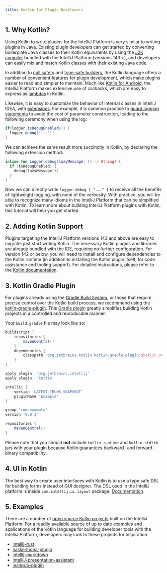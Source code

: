 ```yaml
---
title: Kotlin for Plugin Developers
---
```


## 1. Why Kotlin?

Using Kotlin to write plugins for the IntelliJ Platform is very similar to writing plugins in Java. Existing plugin developers can get started by converting boilerplate Java classes to their Kotlin equivalents by using the [J2K compiler](https://kotlinlang.org/docs/tutorials/mixing-java-kotlin-intellij.html#converting-an-existing-java-file-to-kotlin-with-j2k) bundled with the IntelliJ Platform (versions  143.+), and developers can easily mix and match Kotlin classes with their existing Java code.

In addition to [null safety](https://kotlinlang.org/docs/reference/null-safety.html) and [type-safe builders](https://kotlinlang.org/docs/reference/type-safe-builders.html), the Kotlin language offers a number of convenient features for plugin development, which make plugins easier to read and simpler to maintain. Much like [Kotlin for Android](https://kotlinlang.org/docs/tutorials/kotlin-android.html), the IntelliJ Platform makes extensive use of callbacks, which are easy to express as [lambdas](https://kotlinlang.org/docs/reference/lambdas.html) in Kotlin.

Likewise, it is easy to customize the behavior of internal classes in IntelliJ IDEA, with [extensions](https://kotlinlang.org/docs/reference/extensions.html). For example, it is common practice to [guard logging statements](http://www.slf4j.org/faq.html#logging_performance) to avoid the cost of parameter construction, leading to the following ceremony when using the log:

```java
if(logger.isDebugEnabled()) {
  logger.debug("...");
}
```

We can achieve the same result more succinctly in Kotlin, by declaring the following extension method:

```kotlin
inline fun Logger.debug(lazyMessage: () -> String) {
  if (isDebugEnabled) {
    debug(lazyMessage())
  }
}
```

Now we can directly write `logger.debug { "..." }` to receive all the benefits of lightweight logging, with none of the verbosity. With practice, you will be able to recognize many idioms in the IntelliJ Platform that can be simplified with Kotlin. To learn more about building IntelliJ Platform plugins with Kotlin, this tutorial will help you get started.

## 2. Adding Kotlin Support

Plugins targeting the IntelliJ Platform versions 143 and above are easy to migrate: just start writing Kotlin. The necessary Kotlin plugins and libraries are already bundled with the IDE, requiring no further configuration. For version 142 or below, you will need to install and configure dependencies to the Kotlin runtime (in addition to installing the Kotlin plugin itself, for code assistance and tooling support). For detailed instructions, please refer to the [Kotlin documentation](https://kotlinlang.org/docs/tutorials/getting-started.html).

## 3. Kotlin Gradle Plugin

For plugins already using the [Gradle Build System](build_system.md), or those that require precise control over the Kotlin build process, we recommend using the [kotlin-gradle-plugin](https://kotlinlang.org/docs/reference/using-gradle.html#configuring-dependencies). This [Gradle plugin](http://mvnrepository.com/artifact/org.jetbrains.kotlin/kotlin-gradle-plugin-core) greatly simplifies building Kotlin projects in a controlled and reproducible manner.

Your `build.gradle` file may look like so:

```groovy
buildscript {
    repositories {
        mavenCentral()
    }
    dependencies {
        classpath "org.jetbrains.kotlin:kotlin-gradle-plugin:$kotlin_version"
    }
}

apply plugin: 'org.jetbrains.intellij'
apply plugin: 'kotlin'

intellij {
    version 'LATEST-TRUNK-SNAPSHOT'
    pluginName 'Example'
}

group 'com.example'
version '0.0.1'

repositories {
    mavenCentral()
}
```

Please note that you should **not** include `kotlin-runtime` and `kotlin-stdlib` jars with your plugin because Kotlin guarantees backward- and forward- binary compatibility. 

## 4. UI in Kotlin

The best way to create user interfaces with Kotlin is to use a type safe DSL for building forms instead of GUI designer. The DSL used in the IntelliJ platform is inside `com.intellij.ui.layout` package. [Documentation](https://github.com/JetBrains/intellij-community/blob/master/platform/platform-impl/src/com/intellij/ui/layout/readme.md).

## 5. Examples

There are a number of [open source Kotlin projects](https://github.com/search?l=Kotlin&q=+intellij&ref=searchresults&type=Repositories) built on the IntelliJ Platform. For a readily available source of up to date examples and applications of the Kotlin language for building developer tools with the IntelliJ Platform, developers may look to these projects for inspiration:

* [intellij-rust](https://github.com/intellij-rust/intellij-rust)
* [haskell-idea-plugin](https://github.com/atsky/haskell-idea-plugin)
* [intellij-markdown](https://github.com/valich/intellij-markdown)
* [IntelliJ-presentation-assistant](https://github.com/chashnikov/IntelliJ-presentation-assistant)
* [leanpub-plugin](https://github.com/hhariri/leanpub-plugin)